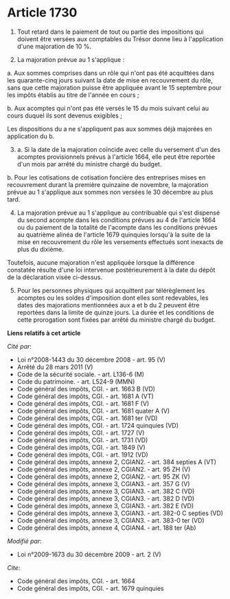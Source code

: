 # Article 1730

1. Tout retard dans le paiement de tout ou partie des impositions qui doivent être versées aux comptables du Trésor donne
lieu à l'application d'une majoration de 10 %. 

2. La majoration prévue au 1 s'applique : 

a. Aux sommes comprises dans un rôle qui n'ont pas été acquittées dans les quarante-cinq jours suivant la date de mise en
recouvrement du rôle, sans que cette majoration puisse être appliquée avant le 15 septembre pour les impôts établis au titre
de l'année en cours ; 

b. Aux acomptes qui n'ont pas été versés le 15 du mois suivant celui au cours duquel ils sont devenus exigibles ; 

Les dispositions du a ne s'appliquent pas aux sommes déjà majorées en application du b. 

3. a. Si la date de la majoration coïncide avec celle du versement d'un des acomptes provisionnels prévus à l'article 1664,
elle peut être reportée d'un mois par arrêté du ministre chargé du budget. 

b. Pour les cotisations de cotisation foncière des entreprises mises en recouvrement durant la première quinzaine de
novembre, la majoration prévue au 1 s'applique aux sommes non versées le 30 décembre au plus tard. 

4. La majoration prévue au 1 s'applique au contribuable qui s'est dispensé du second acompte dans les conditions prévues au 4
de l'article 1664 ou du paiement de la totalité de l'acompte dans les conditions prévues au quatrième alinéa de l'article
1679 quinquies lorsqu'à la suite de la mise en recouvrement du rôle les versements effectués sont inexacts de plus du
dixième. 

Toutefois, aucune majoration n'est appliquée lorsque la différence constatée résulte d'une loi intervenue postérieurement à
la date du dépôt de la déclaration visée ci-dessus. 

5. Pour les personnes physiques qui acquittent par télérèglement les acomptes ou les soldes d'imposition dont elles sont
redevables, les dates des majorations mentionnées aux a et b du 2 peuvent être reportées dans la limite de quinze jours. La
durée et les conditions de cette prorogation sont fixées par arrêté du ministre chargé du budget.

**Liens relatifs à cet article**

_Cité par_:

  - Loi n°2008-1443 du 30 décembre 2008 - art. 95 (V)
  - Arrêté du 28 mars 2011 (V)
  - Code de la sécurité sociale. - art. L136-6 (M)
  - Code du patrimoine. - art. L524-9 (MMN)
  - Code général des impôts, CGI. - art. 1663 B (VD)
  - Code général des impôts, CGI. - art. 1681 A (VT)
  - Code général des impôts, CGI. - art. 1681 F (V)
  - Code général des impôts, CGI. - art. 1681 quater A (V)
  - Code général des impôts, CGI. - art. 1681 ter (VD)
  - Code général des impôts, CGI. - art. 1724 quinquies (VD)
  - Code général des impôts, CGI. - art. 1727 (V)
  - Code général des impôts, CGI. - art. 1731 (VD)
  - Code général des impôts, CGI. - art. 1849 (V)
  - Code général des impôts, CGI. - art. 1912 (VD)
  - Code général des impôts, annexe 2, CGIAN2. - art. 384 septies A (VT)
  - Code général des impôts, annexe 2, CGIAN2. - art. 95 ZH (V)
  - Code général des impôts, annexe 2, CGIAN2. - art. 95 ZK (V)
  - Code général des impôts, annexe 3, CGIAN3. - art. 357 G (V)
  - Code général des impôts, annexe 3, CGIAN3. - art. 382 C (VD)
  - Code général des impôts, annexe 3, CGIAN3. - art. 382 D (VD)
  - Code général des impôts, annexe 3, CGIAN3. - art. 382 E (VD)
  - Code général des impôts, annexe 3, CGIAN3. - art. 382-0 C septies (VD)
  - Code général des impôts, annexe 3, CGIAN3. - art. 383-0 ter (VD)
  - Code général des impôts, annexe 4, CGIAN4. - art. 188 ter (Ab)

_Modifié par_:

  - Loi n°2009-1673 du 30 décembre 2009 - art. 2 (V)

_Cite_:

  - Code général des impôts, CGI. - art. 1664
  - Code général des impôts, CGI. - art. 1679 quinquies
